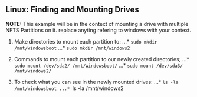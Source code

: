 ## Linux: Finding and Mounting Drives
**NOTE:** This example will be in the context of mounting a drive with multiple NFTS Partitions on it. replace anyting refering to windows with your context. 

1. Make directories to mount each partition to:
...* `sudo mkdir /mnt/windowsboot`
...* `sudo mkdir /mnt/windows2`

2. Commands to mount each partition to our newly created directories;
...* `sudo mount /dev/sda2/ /mnt/windowsboot/`
...* `sudo mount /dev/sda3/ /mnt/windows2/`

3. To check what you can see in the newly mounted drives:
...* `ls -la /mnt/windowsboot
...* `ls -la /mnt/windows2
